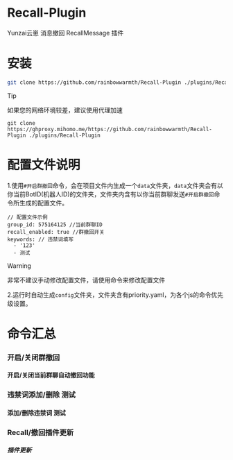 # Recall-Plugin
Yunzai云崽 消息撤回 RecallMessage 插件

# 安装
```bash
git clone https://github.com/rainbowwarmth/Recall-Plugin ./plugins/Recall-Plugin
```
> [!tip]
> 如果您的网络环境较差，建议使用代理加速
> ```
> git clone https://ghproxy.mihomo.me/https://github.com/rainbowwarmth/Recall-Plugin ./plugins/Recall-Plugin
> ```

# 配置文件说明
1.使用`#开启群撤回`命令，会在项目文件内生成一个`data`文件夹，`data`文件夹会有以你当前BotID(机器人ID)的文件夹，文件夹内含有以你当前群聊发送`#开启群撤回`命令所生成的配置文件。
```
// 配置文件示例
group_id: 575164125 //当前群聊ID
recall_enabled: true //群撤回开关
keywords: // 违禁词填写
  - '123'
  - 测试
```
> [!WARNING]
> 非常不建议手动修改配置文件，请使用命令来修改配置文件

2.运行时自动生成`config`文件夹，文件夹含有priority.yaml，为各个js的命令优先级设置。

# 命令汇总
### 开启/关闭群撤回
#### 开启/关闭当前群聊自动撤回功能
### 违禁词添加/删除 测试
#### 添加/删除违禁词 测试
### Recall/撤回插件更新
##### 插件更新
